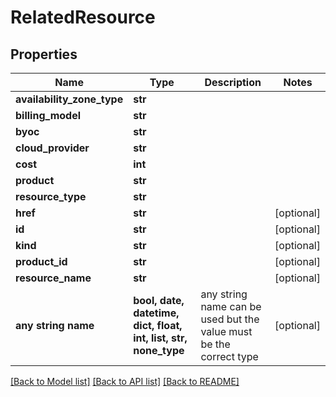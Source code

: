 # RelatedResource


## Properties
Name | Type | Description | Notes
------------ | ------------- | ------------- | -------------
**availability_zone_type** | **str** |  | 
**billing_model** | **str** |  | 
**byoc** | **str** |  | 
**cloud_provider** | **str** |  | 
**cost** | **int** |  | 
**product** | **str** |  | 
**resource_type** | **str** |  | 
**href** | **str** |  | [optional] 
**id** | **str** |  | [optional] 
**kind** | **str** |  | [optional] 
**product_id** | **str** |  | [optional] 
**resource_name** | **str** |  | [optional] 
**any string name** | **bool, date, datetime, dict, float, int, list, str, none_type** | any string name can be used but the value must be the correct type | [optional]

[[Back to Model list]](../README.md#documentation-for-models) [[Back to API list]](../README.md#documentation-for-api-endpoints) [[Back to README]](../README.md)


